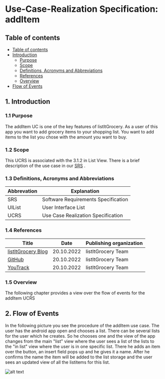 # Use-Case-Realization Specification: addItem

## Table of contents
- [Table of contents](#table-of-contents)
- [Introduction](#1-introduction)
    - [Purpose](#11-purpose)
    - [Scope](#12-scope)
    - [Definitions, Acronyms and Abbreviations](#13-definitions-acronyms-and-abbreviations)
    - [References](#14-references)
    - [Overview](#15-overview)
- [Flow of Events](#2-flow-of-events)

## 1. Introduction

### 1.1 Purpose

The addItem UC is one of the key features of listItGrocery. As a user of this app you want to add grocery items to your shopping list. You want to add items to the list you chose with the amount you want to buy.

### 1.2 Scope

This UCRS is associated with the 3.1.2 in List View. There is a brief description of the use case in our [SRS](https://github.com/KadrioL/LIG_docu/blob/main/docs/SRS.md#31-functionality) .

### 1.3 Definitions, Acronyms and Abbreviations

| Abbrevation | Explanation                            |
| ----------- | -------------------------------------- |
| SRS         | Software Requirements Specification    |
| UIList         | User Interface List    |
| UCRS        | Use Case Realization Specification    |

### 1.4 References

| Title                                                              | Date       | Publishing organization   |
| -------------------------------------------------------------------|:----------:| ------------------------- |
| [listItGrocery Blog](https://listitgrocery.wordpress.com/)    | 20.10.2022 | listItGrocery Team    |
| [GitHub](https://github.com/cyberAkeshan/listItGrocery)              | 20.10.2022 | listItGrocery Team    |
| [YouTrack](https://listitgrocery.youtrack.cloud/)              | 20.10.2022 | listItGrocery Team    |

### 1.5 Overview

The following chapter provides a view over the flow of events for the addItem UCRS

## 2. Flow of Events

In the following picture you see the procedure of the addItem use case.
The user has the android app open and chooses a list. There can be several lists for the user which he creates.
So he chooses one and the view of the app changes from the main "list" view where the user sees a list of the lists to the "in list" view 
where the user is in one specific list. There he adds an item over the button, an insert field pops up and he gives it a name. After he confirms the name
the item will be added to the list storage and the user sees an updated view of all the listitems for this list.


![alt text](https://i.imgur.com/JgnTRav.png "Flow of Events addItem")
